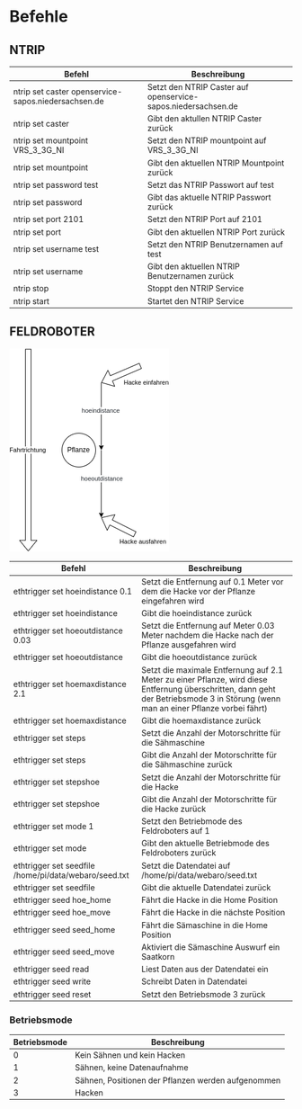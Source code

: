 # Befehle

## NTRIP

| Befehl | Beschreibung |
| ------ | ------------ |
| ntrip set caster openservice-sapos.niedersachsen.de | Setzt den NTRIP Caster auf openservice-sapos.niedersachsen.de |
| ntrip set caster | Gibt den aktullen NTRIP Caster zurück |
| ntrip set mountpoint VRS_3_3G_NI | Setzt den NTRIP mountpoint auf VRS_3_3G_NI |
| ntrip set mountpoint | Gibt den aktuellen NTRIP Mountpoint zurück |
| ntrip set password test | Setzt das NTRIP Passwort auf test |
| ntrip set password | Gibt das aktuelle NTRIP Passwort zurück |
| ntrip set port 2101 | Setzt den NTRIP Port auf 2101 |
| ntrip set port | Gibt den aktuellen NTRIP Port zurück |
| ntrip set username test | Setzt den NTRIP Benutzernamen auf test |
| ntrip set username | Gibt den aktuellen NTRIP Benutzernamen zurück |
| ntrip stop | Stoppt den NTRIP Service |
| ntrip start | Startet den NTRIP Service |

## FELDROBOTER

![](docs/seedhoe.drawio.png)

| Befehl | Beschreibung |
| ------ | ------------ |
| ethtrigger set hoeindistance 0.1 | Setzt die Entfernung auf 0.1 Meter vor dem die Hacke vor der Pflanze eingefahren wird |
| ethtrigger set hoeindistance | Gibt die hoeindistance zurück |
| ethtrigger set hoeoutdistance 0.03 | Setzt die Entfernung auf Meter 0.03 Meter nachdem die Hacke nach der Pflanze ausgefahren wird | 
| ethtrigger set hoeoutdistance | Gibt die hoeoutdistance zurück |
| ethtrigger set hoemaxdistance 2.1 | Setzt die maximale Entfernung auf 2.1 Meter zu einer Pflanze, wird diese Entfernung überschritten, dann geht der Betriebsmode 3 in Störung (wenn man an einer Pflanze vorbei fährt) |
| ethtrigger set hoemaxdistance | Gibt die hoemaxdistance zurück |
| ethtrigger set steps | Setzt die Anzahl der Motorschritte für die Sähmaschine |
| ethtrigger set steps | Gibt die Anzahl der Motorschritte für die Sähmaschine zurück |
| ethtrigger set stepshoe | Setzt die Anzahl der Motorschritte für die Hacke |
| ethtrigger set stepshoe | Gibt die Anzahl der Motorschritte für die Hacke zurück |
| ethtrigger set mode 1 | Setzt den Betriebmode des Feldroboters auf 1 |
| ethtrigger set mode | Gibt den aktuelle Betriebmode des Feldroboters zurück |
| ethtrigger set seedfile /home/pi/data/webaro/seed.txt | Setzt die Datendatei auf /home/pi/data/webaro/seed.txt |
| ethtrigger set seedfile | Gibt die aktuelle Datendatei zurück |
| ethtrigger seed hoe_home | Fährt die Hacke in die Home Position |
| ethtrigger seed hoe_move | Fährt die Hacke in die nächste Position |
| ethtrigger seed seed_home | Fährt die Sämaschine in die Home Position |
| ethtrigger seed seed_move | Aktiviert die Sämaschine Auswurf ein Saatkorn |
| ethtrigger seed read | Liest Daten aus der Datendatei ein |
| ethtrigger seed write | Schreibt Daten in Datendatei |
| ethtrigger seed reset | Setzt den Betriebsmode 3 zurück |

### Betriebsmode

| Betriebsmode | Beschreibung |
| ------ | ------------ |
| 0 | Kein Sähnen und kein Hacken |
| 1 | Sähnen, keine Datenaufnahme |
| 2 | Sähnen, Positionen der Pflanzen werden aufgenommen |
| 3 | Hacken |
